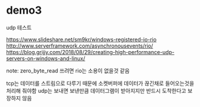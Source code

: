 # demo3

udp 테스트

https://www.slideshare.net/sm9kr/windows-registered-io-rio 
http://www.serverframework.com/asynchronousevents/rio/ 
https://blog.grijjy.com/2018/08/29/creating-high-performance-udp-servers-on-windows-and-linux/

note:
zero_byte_read 쓰려면 rio는 소용이 없을것 같음

tcp는 데이터를 스트림으로 다루기 때문에 소켓버퍼에 데이터가 끊긴채로 들어오는것을 처리해 줘야함
udp는 보내면 보낸만큼 데이터그램이 받아지지만 반드시 도착한다고 보장하지 않음